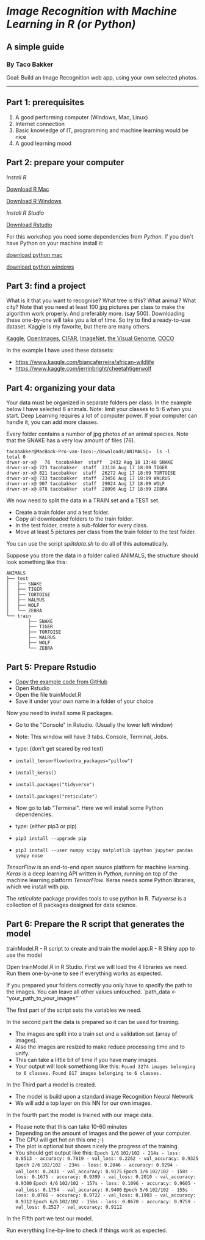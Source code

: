 # *Image Recognition with Machine Learning in R (or Python)*

## A simple guide

### By Taco Bakker

Goal: Build an Image Recognition web app, using your own selected photos.

---

## Part 1: prerequisites

1. A good performing computer (Windows, Mac, Linux)
2. Internet connection
3. Basic knowledge of IT, programming and machine learning would be nice
4. A good learning mood

## Part 2: prepare your computer

*Install R*

[Download R Mac](https://cran.r-project.org/bin/macosx/)

[Download R Windows](https://cran.r-project.org/bin/windows/base/)

*Install R Studio*

[Download Rstudio](https://www.rstudio.com/products/rstudio/download/)

For this workshop you need some dependencies from *Python*.
If you don't have Python on your machine install it:

[download python mac](https://www.python.org/downloads/macos/)

[download python windows](https://www.python.org/downloads/windows/)

## Part 3: find a project

What is it that you want to recognise?
What tree is this? What animal? What city?
Note that you need at least 100 jpg pictures per class to make the algorithm work properly.
And preferably more. (say 500).
Downloading these one-by-one will take you a lot of time.
So try to find a ready-to-use dataset.
Kaggle is my favorite, but there are many others.

[Kaggle](https://www.kaggle.com/),
[OpenImages](https://storage.googleapis.com/openimages/web/index.html),
[CIFAR](https://www.cs.toronto.edu/~kriz/cifar.html),
[ImageNet](https://image-net.org/),
[the Visual Genome](http://visualgenome.org/),
[COCO](https://cocodataset.org/#home)

In the example I have used these datasets:
- https://www.kaggle.com/biancaferreira/african-wildlife
- https://www.kaggle.com/jerrinbright/cheetahtigerwolf

## Part 4: organizing your data

Your data must be organized in separate folders per class.
In the example below I have selected 6 animals.
Note: limit your classes to 5-6 when you start.
Deep Learning requires a lot of computer power.
If your computer can handle it, you can add more classes.

Every folder contains a number of jpg photos of an animal species.
Note that the SNAKE has a very low amount of files (76).

`tacobakker@MacBook-Pro-van-Taco:~/Downloads/ANIMALS|⇒  ls -l`\
`total 0`\
`drwxr-xr-x@   76  tacobakker  staff   2432 Aug 18 13:40 SNAKE`\
`drwxr-xr-x@ 723 tacobakker  staff  23136 Aug 17 18:09 TIGER`\
`drwxr-xr-x@ 821 tacobakker  staff  26272 Aug 17 18:09 TORTOISE`\
`drwxr-xr-x@ 733 tacobakker  staff  23456 Aug 17 18:09 WALRUS`\
`drwxr-xr-x@ 907 tacobakker  staff  29024 Aug 17 18:09 WOLF`\
`drwxr-xr-x@ 878 tacobakker  staff  28096 Aug 17 18:09 ZEBRA`

We now need to split the data in a TRAIN set and a TEST set.
- Create a train folder and a test folder.
- Copy all downloaded folders to the train folder.
- In the test folder, create a sub-folder for every class.
- Move at least 5 pictures per class from the train folder to the test folder.

You can use the script *splitdata.sh* to do all of this automatically.

Suppose you store the data in a folder called ANIMALS,
the structure should look something like this:

`ANIMALS`\
`├── test`\
`│   ├── SNAKE`\
`│   ├── TIGER`\
`│   ├── TORTOISE`\
`│   ├── WALRUS`\
`│   ├── WOLF`\
`│   └── ZEBRA`\
`└── train`\
`        ├── SNAKE`\
`        ├── TIGER`\
`        ├── TORTOISE`\
`        ├── WALRUS`\
`        ├── WOLF`\
`        └── ZEBRA`

## Part 5: Prepare Rstudio

- [Copy the example code from GitHub](https://github.com/SonnyBurnett/image_recognition)
- Open Rstudio
- Open the file trainModel.R
- Save it under your own name in a folder of your choice

Now you need to install some R packages.
- Go to the "Console" in Rstudio. (Usually the lower left window)
- Note: This window will have 3 tabs. Console, Terminal, Jobs.
- type: (don't get scared by red text)
- `install_tensorflow(extra_packages="pillow")`
- `install_keras()`
- `install.packages("tidyverse")`
- `install.packages("reticulate")`

- Now go to tab "Terminal". Here we will install some Python dependencies.
- type: (either pip3 or pip)
- `pip3 install --upgrade pip`
- `pip3 install --user numpy scipy matplotlib ipython jupyter pandas sympy nose`

*TensorFlow* is an end-to-end open source platform for machine learning.
*Keras* is a deep learning API written in *Python*,
running on top of the machine learning platform *TensorFlow*.
Keras needs some Python libraries,
which we install with pip.

The *reticulate* package provides tools to use python in R.
*Tidyverse* is a collection of R packages designed for data science.

## Part 6: Prepare the R script that generates the model

trainModel.R - R script to create and train the model
app.R        - R Shiny app to use the model

Open trainModel.R in R Studio.
First we will load the 4 libraries we need.
Run them one-by-one to see if everything works as expected.

If you prepared your folders correctly you only have to specify
the path to the images.
You can leave all other values untouched.
`path_data <- "your_path_to_your_images"``

The first part of the script sets the variables we need.

In the second part the data is prepared so it can be used for training.
- The images are split into a train set and a validation set (array of images).
- Also the images are resized to make reduce processing time and to unify.
- This can take a little bit of time if you have many images.
- Your output will look somethiong like this:
`Found 3274 images belonging to 6 classes.`
`Found 817 images belonging to 6 classes.`

In the Third part a model is created.
- The model is build upon a standard image Recognition Neural Network
- We will add a top layer on this NN for our own images.

In the fourth part the model is trained with our image data.
- Please note that this can take 10-60 minutes
- Depending on the amount of images and the power of your computer.
- The CPU will get hot on this one ;-)
- The plot is optional but shows nicely the progress of the training.
- You should get output like this:
`Epoch 1/6`
`102/102 - 214s - loss: 0.8513 - accuracy: 0.7819 - val_loss: 0.2262 - val_accuracy: 0.9325`
`Epoch 2/6`
`102/102 - 234s - loss: 0.2046 - accuracy: 0.9294 - val_loss: 0.2431 - val_accuracy: 0.9175`
`Epoch 3/6`
`102/102 - 158s - loss: 0.1675 - accuracy: 0.9399 - val_loss: 0.2010 - val_accuracy: 0.9300`
`Epoch 4/6`
`102/102 - 157s - loss: 0.1096 - accuracy: 0.9605 - val_loss: 0.1754 - val_accuracy: 0.9400`
`Epoch 5/6`
`102/102 - 155s - loss: 0.0766 - accuracy: 0.9722 - val_loss: 0.1903 - val_accuracy: 0.9312`
`Epoch 6/6`
`102/102 - 156s - loss: 0.0670 - accuracy: 0.9759 - val_loss: 0.2527 - val_accuracy: 0.9112`

In the Fifth part we test our model.

Run everything line-by-line to check if things work as expected.
